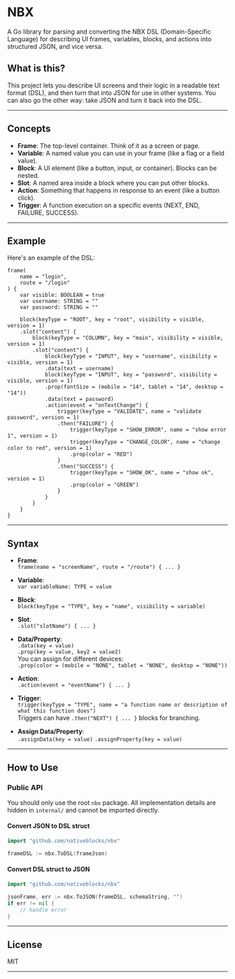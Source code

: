 # NBX

A Go library for parsing and converting the NBX DSL (Domain-Specific Language) for describing UI frames, variables, blocks, and actions into structured JSON, and vice versa.

## What is this?

This project lets you describe UI screens and their logic in a readable text format (DSL), and then turn that into JSON for use in other systems. You can also go the other way: take JSON and turn it back into the DSL.

---

## Concepts

- **Frame**: The top-level container. Think of it as a screen or page.
- **Variable**: A named value you can use in your frame (like a flag or a field value).
- **Block**: A UI element (like a button, input, or container). Blocks can be nested.
- **Slot**: A named area inside a block where you can put other blocks.
- **Action**: Something that happens in response to an event (like a button click).
- **Trigger**: A function execution on a specific events (NEXT, END, FAILURE, SUCCESS).

---

## Example

Here's an example of the DSL:

```
frame(
    name = "login",
    route = "/login"
) {
    var visible: BOOLEAN = true
    var username: STRING = ""
    var password: STRING = ""

    block(keyType = "ROOT", key = "root", visibility = visible, version = 1)
    .slot("content") {
        block(keyType = "COLUMN", key = "main", visibility = visible, version = 1)
        .slot("content") {
            block(keyType = "INPUT", key = "username", visibility = visible, version = 1)
            .data(text = username)
            block(keyType = "INPUT", key = "password", visibility = visible, version = 1)
            .prop(fontSize = (mobile = "14", tablet = "14", desktop = "14"))
            .data(text = password)
            .action(event = "onTextChange") {
                trigger(keyType = "VALIDATE", name = "validate password", version = 1)
                .then("FAILURE") {
                    trigger(keyType = "SHOW_ERROR", name = "show error 1", version = 1)
                    trigger(keyType = "CHANGE_COLOR", name = "change color to red", version = 1)
                    .prop(color = "RED")
                }
                .then("SUCCESS") {
                    trigger(keyType = "SHOW_OK", name = "show ok", version = 1)
                    .prop(color = "GREEN")
                }
            }
        }    
    }   
}
```

---

## Syntax

- **Frame**:  
  `frame(name = "screenName", route = "/route") { ... }`

- **Variable**:  
  `var variableName: TYPE = value`

- **Block**:  
  `block(keyType = "TYPE", key = "name", visibility = variable)`

- **Slot**:  
  `.slot("slotName") { ... }`

- **Data/Property**:  
  `.data(key = value)`  
  `.prop(key = value, key2 = value2)`  
  You can assign for different devices:  
  `.prop(color = (mobile = "NONE", tablet = "NONE", desktop = "NONE"))`

- **Action**:  
  `.action(event = "eventName") { ... }`

- **Trigger**:  
  `trigger(keyType = "TYPE", name = "a function name or description of what this function does")`  
  Triggers can have `.then("NEXT") { ... }` blocks for branching.

- **Assign Data/Property**:  
  `.assignData(key = value)`
  `.assignProperty(key = value)`

---

## How to Use

### Public API

You should only use the root `nbx` package. All implementation details are hidden in `internal/` and cannot be imported directly.


#### Convert JSON to DSL struct

```go
import "github.com/nativeblocks/nbx"

frameDSL := nbx.ToDSL(frameJson)
```

#### Convert DSL struct to JSON

```go
import "github.com/nativeblocks/nbx"

jsonFrame, err := nbx.ToJSON(frameDSL, schemaString, "")
if err != nil {
    // handle error
}
```

---

## License

MIT

---
